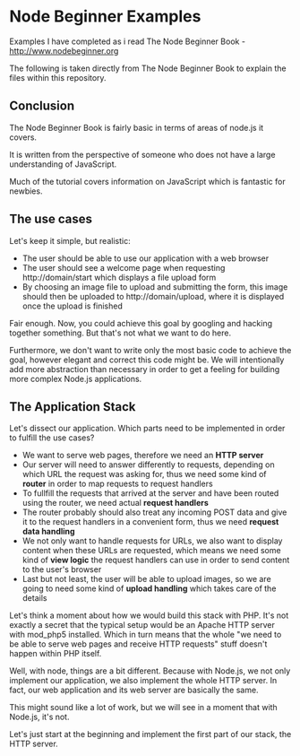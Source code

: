 # Node Beginner Examples

Examples I have completed as i read The Node Beginner Book - http://www.nodebeginner.org

The following is taken directly from The Node Beginner Book to explain the files within this repository.

## Conclusion

The Node Beginner Book is fairly basic in terms of areas of node.js it covers.

It is written from the perspective of someone who does not have a large understanding of JavaScript.

Much of the tutorial covers information on JavaScript which is fantastic for newbies.

## The use cases

Let's keep it simple, but realistic:

* The user should be able to use our application with a web browser
* The user should see a welcome page when requesting http://domain/start which displays a file upload form
* By choosing an image file to upload and submitting the form, this image should then be uploaded to http://domain/upload, where it is displayed once the upload is finished

Fair enough. Now, you could achieve this goal by googling and hacking together something. But that's not what we want to do here.

Furthermore, we don't want to write only the most basic code to achieve the goal, however elegant and correct this code might be. We will intentionally add more abstraction than necessary in order to get a feeling for building more complex Node.js applications.

## The Application Stack

Let's dissect our application. Which parts need to be implemented in order to fulfill the use cases?

* We want to serve web pages, therefore we need an **HTTP server**
* Our server will need to answer differently to requests, depending on which URL the request was asking for, thus we need some kind of **router** in order to map requests to request handlers
* To fullfill the requests that arrived at the server and have been routed using the router, we need actual **request handlers**
* The router probably should also treat any incoming POST data and give it to the request handlers in a convenient form, thus we need **request data handling**
* We not only want to handle requests for URLs, we also want to display content when these URLs are requested, which means we need some kind of **view logic** the request handlers can use in order to send content to the user's browser
* Last but not least, the user will be able to upload images, so we are going to need some kind of **upload handling** which takes care of the	details

Let's think a moment about how we would build this stack with PHP. It's not exactly a secret that the typical setup would be an Apache HTTP server with mod_php5 installed. 
Which in turn means that the whole "we need to be able to serve web pages and receive HTTP requests" stuff doesn't happen within PHP itself.

Well, with node, things are a bit different. Because with Node.js, we not only implement our application, we also implement the whole HTTP server. In fact, our web application	and its web server are basically the same.

This might sound like a lot of work, but we will see in a moment that with Node.js, it's not.

Let's just start at the beginning and implement the first part of our stack, the HTTP server.
